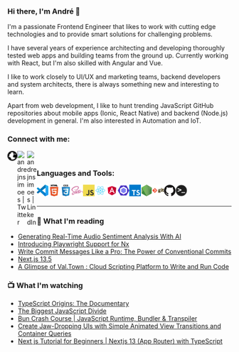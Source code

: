 ### Hi there, I'm André 👋
I'm a passionate Frontend Engineer that likes to work with cutting edge technologies and to provide smart solutions for challenging problems.

I have several years of experience architecting and developing thoroughly tested web apps and building teams from the ground up. Currently working with React, but I'm also skilled with Angular and Vue. 

I like to work closely to UI/UX and marketing teams, backend developers and system architects, there is always something new and interesting to learn. 

Apart from web development, I like to hunt trending JavaScript GitHub repositories about mobile apps (Ionic, React Native) and backend (Node.js) development in general. I'm also interested in Automation and IoT.


### Connect with me:

[<img align="left" alt="teklinks.andrejnsimoes.com" width="22px" src="https://raw.githubusercontent.com/iconic/open-iconic/master/svg/globe.svg" />][website]
[<img align="left" alt="andrejnsimoes | Twitter" width="22px" src="https://cdn.jsdelivr.net/npm/simple-icons@v3/icons/twitter.svg" />][twitter]
[<img align="left" alt="andrejnsimoes | LinkedIn" width="22px" src="https://cdn.jsdelivr.net/npm/simple-icons@v3/icons/linkedin.svg" />][linkedin]

<br />

### Languages and Tools:

<img align="left" alt="Visual Studio Code" width="26px" src="https://raw.githubusercontent.com/github/explore/80688e429a7d4ef2fca1e82350fe8e3517d3494d/topics/visual-studio-code/visual-studio-code.png" />
<img align="left" alt="HTML5" width="26px" src="https://raw.githubusercontent.com/github/explore/80688e429a7d4ef2fca1e82350fe8e3517d3494d/topics/html/html.png" />
<img align="left" alt="CSS3" width="26px" src="https://raw.githubusercontent.com/github/explore/80688e429a7d4ef2fca1e82350fe8e3517d3494d/topics/css/css.png" />
<img align="left" alt="Sass" width="26px" src="https://raw.githubusercontent.com/github/explore/80688e429a7d4ef2fca1e82350fe8e3517d3494d/topics/sass/sass.png" />
<img align="left" alt="JavaScript" width="26px" src="https://raw.githubusercontent.com/github/explore/80688e429a7d4ef2fca1e82350fe8e3517d3494d/topics/javascript/javascript.png" />
<img align="left" alt="React" width="26px" src="https://raw.githubusercontent.com/github/explore/80688e429a7d4ef2fca1e82350fe8e3517d3494d/topics/react/react.png" />
<img align="left" alt="Angular" width="26px" src="https://raw.githubusercontent.com/github/explore/80688e429a7d4ef2fca1e82350fe8e3517d3494d/topics/angular/angular.png" />
<img align="left" alt="eslint" width="26px" src="https://raw.githubusercontent.com/github/explore/80688e429a7d4ef2fca1e82350fe8e3517d3494d/topics/eslint/eslint.png" />
<img align="left" alt="typescript" width="26px" src="https://raw.githubusercontent.com/github/explore/80688e429a7d4ef2fca1e82350fe8e3517d3494d/topics/typescript/typescript.png" />
<img align="left" alt="Node.js" width="26px" src="https://raw.githubusercontent.com/github/explore/80688e429a7d4ef2fca1e82350fe8e3517d3494d/topics/nodejs/nodejs.png" />
<img align="left" alt="Git" width="26px" src="https://raw.githubusercontent.com/github/explore/80688e429a7d4ef2fca1e82350fe8e3517d3494d/topics/git/git.png" />
<img align="left" alt="GitHub" width="26px" src="https://raw.githubusercontent.com/github/explore/78df643247d429f6cc873026c0622819ad797942/topics/github/github.png" />
<img align="left" alt="Terminal" width="26px" src="https://raw.githubusercontent.com/github/explore/80688e429a7d4ef2fca1e82350fe8e3517d3494d/topics/terminal/terminal.png" />

<br />
<br />

---

### 📕 What I'm reading

<!-- BLOG-POST-LIST:START -->
- [Generating Real-Time Audio Sentiment Analysis With AI](https://teklinks.andrejnsimoes.com/2023/09/generating-real-time-audio-sentiment.html)
- [Introducing Playwright Support for Nx](https://teklinks.andrejnsimoes.com/2023/09/introducing-playwright-support-for-nx.html)
- [Write Commit Messages Like a Pro: The Power of Conventional Commits](https://teklinks.andrejnsimoes.com/2023/09/write-commit-messages-like-pro-power-of.html)
- [Next.js 13.5](https://teklinks.andrejnsimoes.com/2023/09/nextjs-135.html)
- [A Glimpse of Val.Town : Cloud Scripting Platform to Write and Run Code](https://teklinks.andrejnsimoes.com/2023/09/a-glimpse-of-valtown-cloud-scripting.html)
<!-- BLOG-POST-LIST:END -->

### 📺 What I'm watching

<!-- YOUTUBE:START -->
- [TypeScript Origins: The Documentary](https://www.youtube.com/watch?v=U6s2pdxebSo)
- [The Biggest JavaScript Divide](https://www.youtube.com/watch?v=6_JNPmjSevo)
- [Bun Crash Course | JavaScript Runtime, Bundler &amp; Transpiler](https://www.youtube.com/watch?v=U4JVw8K19uY)
- [Create Jaw-Dropping UIs with Simple Animated View Transitions and Container Queries](https://www.youtube.com/watch?v=lISvyIaSRyk)
- [Next js Tutorial for Beginners | Nextjs 13 &lpar;App Router&rpar; with TypeScript](https://www.youtube.com/watch?v=ZVnjOPwW4ZA)
<!-- YOUTUBE:END -->


[website]: https://teklinks.andrejnsimoes.com
[twitter]: https://twitter.com/andrejnsimoes
[linkedin]: https://linkedin.com/in/andrejnsimoes
